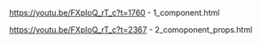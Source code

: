 https://youtu.be/FXpIoQ_rT_c?t=1760 - 1_component.html

https://youtu.be/FXpIoQ_rT_c?t=2367 - 2_comoponent_props.html